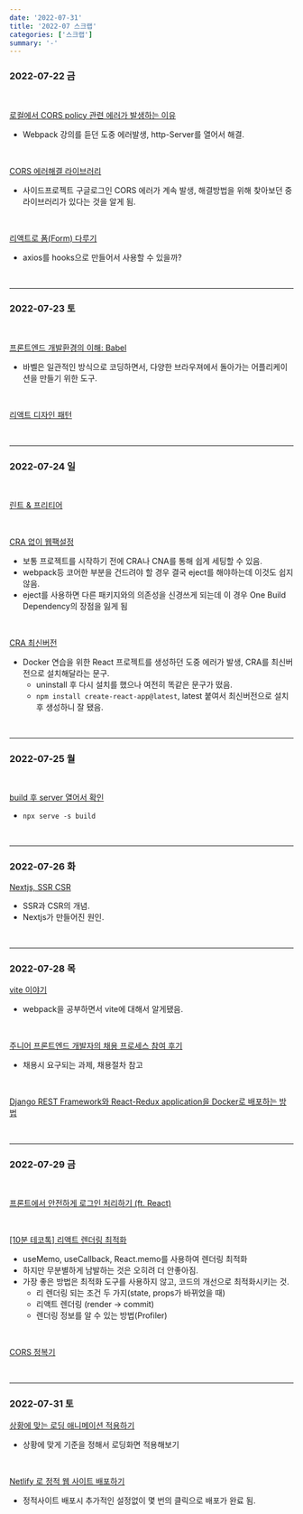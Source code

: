 ```yaml
---
date: '2022-07-31'
title: '2022-07 스크랩'
categories: ['스크랩']
summary: '-'
---
```


### 2022-07-22 금

<br>

[로컬에서 CORS policy 관련 에러가 발생하는 이유](https://velog.io/@takeknowledge/%EB%A1%9C%EC%BB%AC%EC%97%90%EC%84%9C-CORS-policy-%EA%B4%80%EB%A0%A8-%EC%97%90%EB%9F%AC%EA%B0%80-%EB%B0%9C%EC%83%9D%ED%95%98%EB%8A%94-%EC%9D%B4%EC%9C%A0-3gk4gyhreu)

- Webpack 강의를 듣던 도중 에러발생, http-Server를 열어서 해결.

<br>

[CORS 에러해결 라이브러리](https://chrome.google.com/webstore/detail/allow-cors-access-control/lhobafahddgcelffkeicbaginigeejlf)

- 사이드프로젝트 구글로그인 CORS 에러가 계속 발생, 해결방법을 위해 찾아보던 중 라이브러리가 있다는 것을 알게 됨.

<br>

[리액트로 폼(Form) 다루기](https://jeonghwan-kim.github.io/dev/2022/03/29/react-form-and-formik.html)

- axios를 hooks으로 만들어서 사용할 수 있을까?

<br>

---

### 2022-07-23 토

<br>

[프론트엔드 개발환경의 이해: Babel](https://jeonghwan-kim.github.io/series/2019/12/22/frontend-dev-env-babel.html)

- 바벨은 일관적인 방식으로 코딩하면서, 다양한 브라우져에서 돌아가는 어플리케이션을 만들기 위한 도구.

<br>

[리액트 디자인 패턴](https://velog.io/@dnr6054/%EC%9C%A0%EC%9A%A9%ED%95%9C-%EB%A6%AC%EC%95%A1%ED%8A%B8-%ED%8C%A8%ED%84%B4-5%EA%B0%80%EC%A7%80)

<br>

---

### 2022-07-24 일

<br>

[린트 & 프리티어](https://jeonghwan-kim.github.io/series/2019/12/30/frontend-dev-env-lint.html)

<br>

[CRA 없이 웹팩설정](https://velog.io/@leehyunho2001/CRA-%EB%AA%85%EB%A0%B9%EC%96%B4-%EC%97%86%EC%9D%B4-React18-TypeScript-Webpack)

- 보통 프로젝트를 시작하기 전에 CRA나 CNA를 통해 쉽게 세팅할 수 있음.
- webpack등 코어한 부분을 건드려야 할 경우 결국 eject를 해야하는데 이것도 쉽지 않음.
- eject를 사용하면 다른 패키지와의 의존성을 신경쓰게 되는데 이 경우 One Build Dependency의 장점을 잃게 됨

<br>

[CRA 최신버전](https://stackoverflow.com/questions/59188624/template-not-provided-using-create-react-app)

- Docker 연습을 위한 React 프로젝트를 생성하던 도중 에러가 발생, CRA를 최신버전으로 설치해달라는 문구.
  - uninstall 후 다시 설치를 했으나 여전히 똑같은 문구가 떴음.
  - `npm install create-react-app@latest`, latest 붙여서 최신버전으로 설치 후 생성하니 잘 됐음.

<br>

---

### 2022-07-25 월

<br>

[build 후 server 열어서 확인](https://codechasseur.tistory.com/52)

- `npx serve -s build`

<br>

---

### 2022-07-26 화

[Nextjs, SSR CSR](https://velog.io/@jeff0720/Next.js-%EA%B0%9C%EB%85%90-%EC%9D%B4%ED%95%B4-%EB%B6%80%ED%84%B0-%EC%8B%A4%EC%8A%B5%EA%B9%8C%EC%A7%80-%ED%95%B4%EB%B3%B4%EB%8A%94-SSR-%ED%99%98%EA%B2%BD-%EA%B5%AC%EC%B6%95)

- SSR과 CSR의 개념.
- Nextjs가 만들어진 원인.

<br>

---

### 2022-07-28 목

[vite 이야기 ](https://velog.io/@teo/vite)

- webpack을 공부하면서 vite에 대해서 알게됐음.

<br>

[주니어 프론트엔드 개발자의 채용 프로세스 참여 후기](https://zuminternet.github.io/zum-front-recurit-review/)

- 채용시 요구되는 과제, 채용절차 참고

<br>

[Django REST Framework와 React-Redux application을 Docker로 배포하는 방법](https://velog.io/@asap0208/Django-REST-Framework%EC%99%80-React-Redux-application%EC%9D%84-Docker%EB%A1%9C-%EB%B0%B0%ED%8F%AC%ED%95%98%EB%8A%94-%EB%B0%A9%EB%B2%95#%ED%94%84%EB%A1%A0%ED%8A%B8%EC%97%94%EB%93%9C-%EC%84%B8%ED%8C%85)

<br>

---

### 2022-07-29 금

<br>

[프론트에서 안전하게 로그인 처리하기 (ft. React)](https://velog.io/@yaytomato/%ED%94%84%EB%A1%A0%ED%8A%B8%EC%97%90%EC%84%9C-%EC%95%88%EC%A0%84%ED%95%98%EA%B2%8C-%EB%A1%9C%EA%B7%B8%EC%9D%B8-%EC%B2%98%EB%A6%AC%ED%95%98%EA%B8%B0)

<br>

[[10분 테코톡] 리액트 렌더링 최적화](https://youtu.be/1YAWshEGU6g)

- useMemo, useCallback, React.memo를 사용하여 렌더링 최적화
- 하지만 무분별하게 남발하는 것은 오히려 더 안좋아짐.
- 가장 좋은 방법은 최적화 도구를 사용하지 않고, 코드의 개선으로 최적화시키는 것.
  - 리 렌더링 되는 조건 두 가지(state, props가 바뀌었을 때)
  - 리액트 렌더링 (render → commit)
  - 렌더링 정보를 알 수 있는 방법(Profiler)

<br>

[CORS 정복기](https://velog.io/@prayme/CORS-%EC%A0%95%EB%B3%B5%EA%B8%B0)

<br>

---

### 2022-07-31 토

[상황에 맞는 로딩 애니메이션 적용하기](https://medium.com/myrealtrip-product/%EC%83%81%ED%99%A9%EC%97%90-%EB%A7%9E%EB%8A%94-%EB%A1%9C%EB%94%A9-%EC%95%A0%EB%8B%88%EB%A9%94%EC%9D%B4%EC%85%98-%EC%A0%81%EC%9A%A9%ED%95%98%EA%B8%B0-2018af51c197)

- 상황에 맞게 기준을 정해서 로딩화면 적용해보기

<br>

[Netlify 로 정적 웹 사이트 배포하기](https://jojoldu.tistory.com/546)

- 정적사이트 배포시 추가적인 설정없이 몇 번의 클릭으로 배포가 완료 됨.

